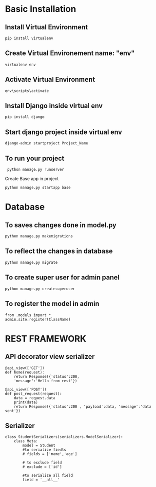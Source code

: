 # Basic Installation

## Install Virtual Environment
```
pip install virtualenv
```

## Create Virtual Environement name: "env"
```
virtualenv env
```

## Activate Virtual Environment
```
env\scripts\activate
```

## Install Django inside virtual env
 ```
 pip install django
 ```
 
## Start django project inside virtual env
 ```
 django-admin startproject Project_Name
 ```
 
## To run your project
```
 python manage.py runserver
```

Create Base app in project
```
python manage.py startapp base
```

# Database

## To saves changes done in model.py
```
python manage.py makemigrations
```

## To reflect the changes in database
```
python manage.py migrate
```

## To create super user for admin panel
```
python manage.py createsuperuser
```
## To register the model in admin
```
from .models import *
admin.site.register(ClassName)
```

# REST FRAMEWORK

## API decorator view serializer
```
@api_view(['GET'])
def home(request):
    return Response({'status':200, 
    'message':'Hello from rest'})
```

```
@api_view(['POST'])
def post_request(request):
    data = request.data
    print(data)
    return Response({'status':200 , 'payload':data, 'message':'data sent'})
```


## Serializer
```
class StudentSerializers(serializers.ModelSerializer):
    class Meta:
        model = Student
        #to serialize fiedls
        # fields = ['name','age']

        # to exclude field 
        # exclude = ['id']

        #to serialize all field
        field = '__all__'
```


##

